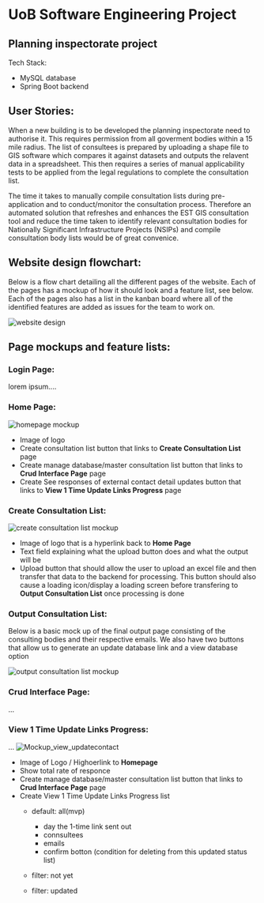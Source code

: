 # UoB Software Engineering Project

## Planning inspectorate project

Tech Stack:
- MySQL database
- Spring Boot backend 

## User Stories:

When a new building is to be developed the planning inspectorate need to authorise it. This requires permission from all goverment bodies within a 15 mile radius. The list of consultees is prepared by uploading a shape file to GIS software which compares it against datasets and outputs the relavent data in a spreadsheet. This then requires a series of manual applicability tests to be applied from the legal regulations to complete the consultation list.

The time it takes to manually compile consultation lists during pre-application and to conduct/monitor the consultation process. Therefore an automated solution that refreshes and enhances the EST GIS consultation tool and reduce the time taken to identify relevant consultation bodies for Nationally Significant Infrastructure Projects (NSIPs) and compile consultation body lists would be of great convenice. 

## Website design flowchart:
Below is a flow chart detailing all the different pages of the website. Each of the pages has a mockup of how it should look and a feature list, see below. Each of the pages also has a list in the kanban board where all of the identified features are added as issues for the team to work on.

![website design](https://github.com/spe-uob/2021-PlanningInspectorate/blob/3d19de0dd1eb1d74e580a53fb4f8e9aa9a23b9a4/DesignChart.png)

## Page mockups and feature lists:
### Login Page:
lorem ipsum....

### Home Page:
![homepage mockup](https://github.com/spe-uob/2021-PlanningInspectorate/blob/2980b5d4c706ccf812f8bef5c6d9f353c73c91e8/Mockup_HomePage.png)
- Image of logo
- Create consultation list button that links to **Create Consultation List** page
- Create manage database/master consultation list button that links to **Crud Interface Page** page
- Create See responses of external contact detail updates button that links to **View 1 Time Update Links Progress** page


### Create Consultation List:
![create consultation list mockup](https://github.com/spe-uob/2021-PlanningInspectorate/blob/375ad4ae7de0c7ce3651856469bc988c491268d0/Mockup_CreateConsultationList.png)
- Image of logo that is a hyperlink back to **Home Page**
- Text field explaining what the upload button does and what the output will be
- Upload button that should allow the user to upload an excel file and then transfer that data to the backend for processing. This button should also cause a loading icon/display a loading screen before transfering to **Output Consultation List** once processing is done

### Output Consultation List:
Below is a basic mock up of the final output page consisting of the consulting bodies and their respective emails. We also have two buttons that allow us to generate an update database link and a view database option 

![output consultation list mockup](https://github.com/spe-uob/2021-PlanningInspectorate/blob/33382f32cd0b45bde557d928c33c63f5cb469f50/consultation%20output%20page.png)

### Crud Interface Page:
...

### View 1 Time Update Links Progress:
...
![Mockup_view_updatecontact](https://user-images.githubusercontent.com/30760730/142389155-00303f46-9611-40fa-b8a4-c34ecad3670c.png)
- Image of Logo / Highoerlink to **Homepage**
- Show total rate of responce
- Create manage database/master consultation list button that links to **Crud Interface Page** page
- Create View 1 Time Update Links Progress list
   - default: all(mvp)
     - day the 1-time link sent out
     - connsultees
     - emails
     - confirm botton (condition for deleting from this updated status list)

  - filter: not yet
  - filter: updated
  
